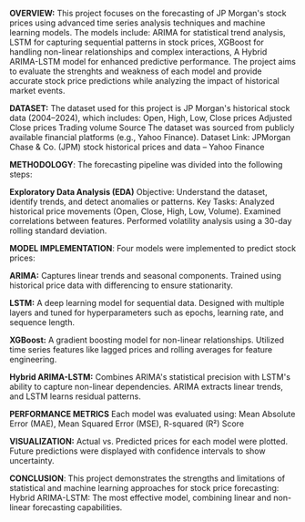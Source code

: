 **OVERVIEW:**
This project focuses on the forecasting of JP Morgan's stock prices using advanced time series analysis techniques and machine learning models. The models include:
ARIMA for statistical trend analysis,
LSTM for capturing sequential patterns in stock prices,
XGBoost for handling non-linear relationships and complex interactions,
A Hybrid ARIMA-LSTM model for enhanced predictive performance.
The project aims to evaluate the strenghts and weakness of each model and provide accurate stock price predictions while analyzing the impact of historical market events.

**DATASET:**
The dataset used for this project is JP Morgan's historical stock data (2004–2024), which includes:
Open, High, Low, Close prices
Adjusted Close prices
Trading volume
Source
The dataset was sourced from publicly available financial platforms (e.g., Yahoo Finance).
Dataset Link: JPMorgan Chase & Co. (JPM) stock historical prices and data – Yahoo Finance 

**METHODOLOGY**:
The forecasting pipeline was divided into the following steps:

**Exploratory Data Analysis (EDA)**
Objective: Understand the dataset, identify trends, and detect anomalies or patterns.
Key Tasks:
Analyzed historical price movements (Open, Close, High, Low, Volume).
Examined correlations between features.
Performed volatility analysis using a 30-day rolling standard deviation.

**MODEL IMPLEMENTATION**:
Four models were implemented to predict stock prices:

**ARIMA:** Captures linear trends and seasonal components.
Trained using historical price data with differencing to ensure stationarity.

**LSTM:** A deep learning model for sequential data.
Designed with multiple layers and tuned for hyperparameters such as epochs, learning rate, and sequence length.

**XGBoost:** A gradient boosting model for non-linear relationships.
Utilized time series features like lagged prices and rolling averages for feature engineering.

**Hybrid ARIMA-LSTM:** Combines ARIMA's statistical precision with LSTM's ability to capture non-linear dependencies.
ARIMA extracts linear trends, and LSTM learns residual patterns.

**PERFORMANCE METRICS**
Each model was evaluated using:
Mean Absolute Error (MAE),
Mean Squared Error (MSE),
R-squared (R²) Score

**VISUALIZATION:**
Actual vs. Predicted prices for each model were plotted.
Future predictions were displayed with confidence intervals to show uncertainty.

**CONCLUSION**:
This project demonstrates the strengths and limitations of statistical and machine learning approaches for stock price forecasting:
Hybrid ARIMA-LSTM: The most effective model, combining linear and non-linear forecasting capabilities.

 
